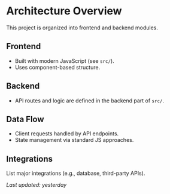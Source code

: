 # Architecture Overview

This project is organized into frontend and backend modules.

## Frontend
- Built with modern JavaScript (see `src/`).
- Uses component-based structure.

## Backend
- API routes and logic are defined in the backend part of `src/`.

## Data Flow
- Client requests handled by API endpoints.
- State management via standard JS approaches.

## Integrations
List major integrations (e.g., database, third-party APIs).

_Last updated: yesterday_